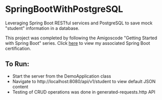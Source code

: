 # SpringBootWithPostgreSQL
Leveraging Spring Boot RESTful services and PostgreSQL to save mock "student" information in a database.

This project was completed by following the Amigoscode "Getting Started with Spring Boot" series. 
Click [here](./Spring_Boot_Cert.pdf) to view my associated Spring Boot certification.  

## To Run:  
* Start the server from the DemoApplication class
* Navigate to http://localhost:8080/api/v1/student to view default JSON content  
* Testing of CRUD operations was done in generated-requests.http API
